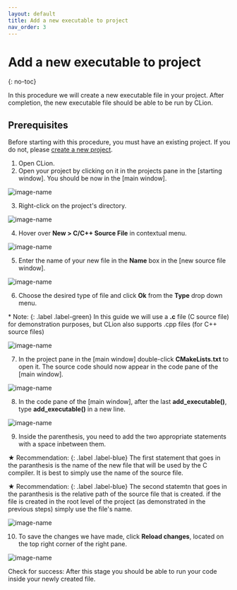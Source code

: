 ```yaml
---
layout: default
title: Add a new executable to project
nav_order: 3
---
```


# Add a new executable to project
{: no-toc}

In this procedure we will create a new executable file in your project. After completion, the new executable file should be able to be run by CLion.

## Prerequisites

Before starting with this procedure, you must have an existing project. If you do not, please [create a new project](https://amirashvins.github.io/how-to-use-CLion/docs/PROC1-Create-a-new-project/).

1. Open CLion.
2. Open your project by clicking on it in the projects pane in the [starting window].
   You should be now in the [main window].

  ![image-name](https://github.com/AmirAshvins/how-to-use-CLion/blob/gh-pages/assets/images/proc2-image0.png?raw=true "alt text here")
  
3. Right-click on the project's directory.

  ![image-name](https://github.com/AmirAshvins/how-to-use-CLion/blob/gh-pages/assets/images/proc2-image1.png?raw=true "alt text here")
  
4. Hover over **New > C/C++ Source File** in contextual menu.

  ![image-name](https://github.com/AmirAshvins/how-to-use-CLion/blob/gh-pages/assets/images/proc2-image2.png?raw=true "alt text here")
  
5. Enter the name of your new file in the **Name** box in the [new source file window].

  ![image-name](https://github.com/AmirAshvins/how-to-use-CLion/blob/gh-pages/assets/images/proc2-image3.png?raw=true "alt text here")
  
6. Choose the desired type of file and click **Ok** from the **Type** drop down menu.

  \* Note:
  {: .label .label-green}
    In this guide we will use a **.c** file (C source file) for demonstration purposes, but CLion also supports .cpp files (for C++ source files)
  
  ![image-name](https://github.com/AmirAshvins/how-to-use-CLion/blob/gh-pages/assets/images/proc2-image4.png?raw=true "alt text here")
  
7. In the project pane in the [main window] double-click **CMakeLists.txt** to open it. The source code should now appear in the code pane of the [main window].

  ![image-name](https://github.com/AmirAshvins/how-to-use-CLion/blob/gh-pages/assets/images/proc2-image5.png?raw=true "alt text here")
  
8. In the code pane of the [main window], after the last **add_executable()**, type **add_executable()** in a new line.

  ![image-name](https://github.com/AmirAshvins/how-to-use-CLion/blob/gh-pages/assets/images/proc2-image6.png?raw=true "alt text here")
  
9. Inside the parenthesis, you need to add the two appropriate statements with a space inbetween them.

  ★ Recommendation:
  {: .label .label-blue}
    The first statement that goes in the paranthesis is the name of the new file that will be used by the C compiler. It is best to simply use the name of the source file.
  
  ★ Recommendation:
  {: .label .label-blue}
    The second statemtn that goes in the paranthesis is the relative path of the source file that is created. if the file is created in the root level of the project (as demonstrated in the previous steps) simply use the file's name.
  
  ![image-name](https://github.com/AmirAshvins/how-to-use-CLion/blob/gh-pages/assets/images/proc2-image7.png?raw=true "alt text here") 
  
10. To save the changes we have made, click **Reload changes**, located on the top right corner of the right pane.

  ![image-name](https://github.com/AmirAshvins/how-to-use-CLion/blob/gh-pages/assets/images/proc2-image8.png?raw=true "alt text here")

Check for success: After this stage you should be able to run your code inside your newly created file.
